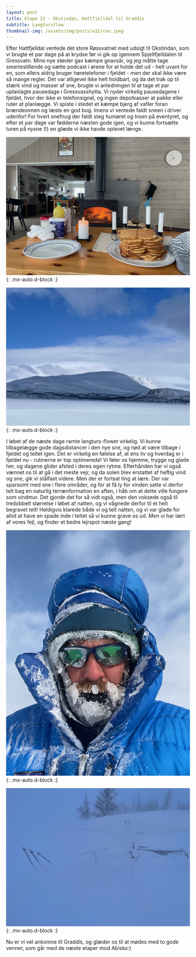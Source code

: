 ```yaml
---
layout: post
title: Etape 12 - Okstindan, Hattfjelldal til Graddis
subtitle: Langtursflow
thumbnail-img: /assets/img/posts/e12/cov.jpeg
---
```



Efter Hattfjelldal ventede det store Røssvatnet med udsigt til Okstindan, som vi brugte et par dage på at krydse før vi gik op igennem Spjeltfjelldalen til Gressvatn. Mine nye støvler gav kæmpe gnavsår, og jeg måtte tage smertestillende og sætte podcast i ørene for at holde det ud - helt uvant for en, som ellers aldrig bruger høretelefoner i fjeldet - men der skal ikke være så mange regler. Det var alligevel ikke helt holdbart, og da det trak op til stærk vind og masser af sne, brugte vi anledningen til at tage et par uplanlagte pausedage i Gressvasshytta. Vi nyder virkelig pausedagene i fjeldet, hvor der ikke er telefonsignal, og ingen depotkasser at pakke eller ruter at planlægge. Vi spiste i stedet et kæmpe bjerg af vafler foran brændeovnen og læste en god bog. Imens vi ventede faldt sneen i driver udenfor! For hvert snefnug der faldt steg humøret og troen på eventyret, og efter et par dage var fødderne næsten gode igen, og vi kunne fortsætte turen på nysne (!) en glæde vi ikke havde oplevet længe. 

![Vafler](/assets/img/posts/e12/1.jpeg){: .mx-auto.d-block :}

![Okstindan](/assets/img/posts/e12/2.jpeg){: .mx-auto.d-block :}

I løbet af de næste dage ramte langturs-flowet virkelig. Vi kunne tilbagelægge gode dagsdistancer i den nye sne, og nød at være tilbage i fjeldet og teltet igen. Det er virkelig en følelse af, at ens liv og hverdag er i fjeldet nu - rutinerne er top optimerede! Vi føler os hjemme, trygge og glade her, og dagene glider afsted i deres egen rytme. Efterhånden har vi også vænnet os til at gå i det meste vejr, og da solen blev erstattet af heftig vind og sne, gik vi stålfast videre. Men der er fortsat ting at lære. Der var sparsomt med sne i flere områder, og for at få ly for vinden satte vi derfor telt bag en naturlig terrænformation en aften, i håb om at dette ville fungere som vindmur. Det gjorde det for så vidt også, men den voksede også til tredobbelt størrelse i løbet af natten, og vi vågnede derfor til et helt begravet telt! Heldigvis klarede både vi og telt natten, og vi var glade for altid at have en spade inde i teltet så vi kunne grave os ud. Men vi har lært af vores fejl, og finder et bedre lejrspot næste gang!

![Sne og is](/assets/img/posts/e12/cov.jpeg){: .mx-auto.d-block :}

![Sneet inde](/assets/img/posts/e12/3.jpeg){: .mx-auto.d-block :}

Nu er vi vel ankomne til Graddis, og glæder os til at mødes med to gode venner, som går med de næste etaper mod Abisko:) 



